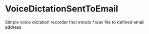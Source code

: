 VoiceDictationSentToEmail
=========================

Simple voice dictation recorder that emails *.wav file to defined email address

